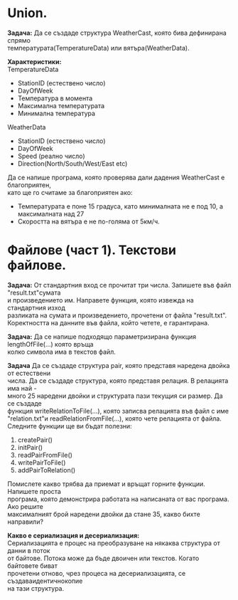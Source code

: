 # Union.
**Задача:** Да се създаде структура WeatherCast, която бива дефинирана спрямо           
температурата(TemperatureData) или вятъра(WeatherData).            

**Характеристики:**                  
TemperatureData             
- StationID (естествено число)          
- DayOfWeek               
- Температура в момента              
- Максимална температурата             
- Минимална температура             
                
WeatherData                 
- StationID (естествено число)             
- DayOfWeek                
- Speed (реално число)             
- Direction(North/South/West/East etc)                   
               
Да се напише програма, която проверява дали дадения WeatherCast е благоприятен,             
като ще го считаме за благоприятен ако:            
- Температурата е поне 15 градуса, като минималната не е под 10, а максималната над 27              
- Скоростта на вятъра е не по-голяма от 5км/ч.                             
              
# Файлове (част 1). Текстови файлове.

**Задача:** От стандартния вход се прочитат три числа. Запишете във файл "result.txt"сумата         
и произведението им. Направете функция, която извежда на стандартния изход               
разликата на сумата и произведението, прочетени от файла "result.txt".                       
Коректността на данните във файла, който четете, е гарантирана.                      

**Задача:** Да се напише подходящо параметризирана функция lengthOfFile(...) която връща             
колко символа има в текстов файл.                          
                           
**Задача** Да се създаде структура pair, която представя наредена двойка от естествени                
числа. Да се създаде структура, която представя релация. В релацията има най -                
много 25 наредени двойки и структурата пази текущия си размер. Да се създаде                   
функция writeRelationToFile(...), която записва релацията във файл с име            
"relation.txt"и readRelationFromFile(...), която чете релацията от файла.               
Следните функции ще ви бъдат полезни:                   

1. createPair()             
2. initPair()              
3. readPairFromFile()                        
4. writePairToFile()                       
5. addPairToRelation()                                  
                   
Помислете какво трябва да приемат и връщат горните функции. Напишете проста             
програма, която демонстрира работата на написаната от вас програма. Ако решите                  
максималният брой наредени двойки да стане 35, какво бихте направили?                       
                         
**Какво е сериализация и десериализация:**                      
Сериализацията е процес на преобразуване на някаква структура от данни в поток                 
от байтове. Потока може да бъде двоичен или текстов. Когато байтовете биват              
прочетени отново, чрез процеса на десериализацията, се създаваидентичнокопие                      
на тази структура.              
